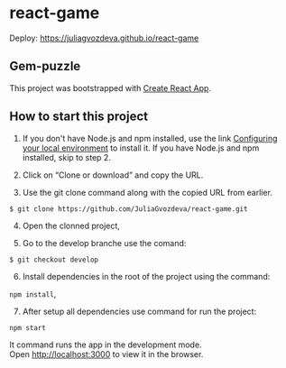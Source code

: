 # react-game 
Deploy: https://juliagvozdeva.github.io/react-game

## Gem-puzzle

This project was bootstrapped with [Create React App](https://github.com/facebook/create-react-app).

## How to start this project

1. If you don't have Node.js and npm installed, use the link [Configuring your local environment](https://docs.npmjs.com/getting-started/configuring-your-local-environment) to install it. If you have Node.js and npm installed, skip to step 2.

2. Click on “Clone or download” and copy the URL.

3. Use the git clone command along with the copied URL from earlier.

`$ git clone https://github.com/JuliaGvozdeva/react-game.git`

4. Open the clonned project,

5. Go to the develop branche use the comand:

`$ git checkout develop`

6. Install dependencies in the root of the project using the command:

`npm install`,

7. After setup all dependencies use command for run the project:

`npm start`

It command runs the app in the development mode.\
Open [http://localhost:3000](http://localhost:3000) to view it in the browser.
